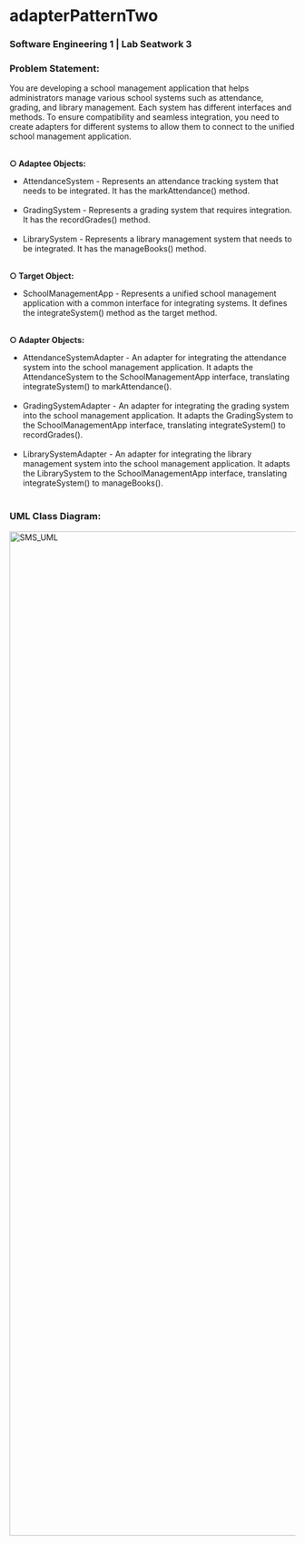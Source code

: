 # adapterPatternTwo
<h3>Software Engineering 1 | Lab Seatwork 3</h3>
<h3>Problem Statement:</h3>
You are developing a school management application that helps administrators manage various school systems such as attendance, grading, and library management. Each system has different interfaces and methods. To ensure compatibility and seamless integration, you need to create adapters for different systems to allow them to connect to the unified school management application.<br><br>

<strong>○ Adaptee Objects:</strong>
<ul>
<li>AttendanceSystem - Represents an attendance tracking system that needs to be integrated. It has the markAttendance() method.</li><br>
<li>GradingSystem - Represents a grading system that requires integration. It has the recordGrades() method.</li><br>
<li>LibrarySystem - Represents a library management system that needs to be integrated. It has the manageBooks() method.</li><br>
</ul>

<strong>○ Target Object:</strong>
<ul>
<li>SchoolManagementApp - Represents a unified school management application with a common interface for integrating systems. It defines the integrateSystem() method as the target method.</li><br>
</ul>

<strong>○ Adapter Objects:</strong>
<ul>
<li>AttendanceSystemAdapter - An adapter for integrating the attendance system into the school management application. It adapts the AttendanceSystem to the SchoolManagementApp interface, translating integrateSystem() to markAttendance().</li><br>
<li>GradingSystemAdapter - An adapter for integrating the grading system into the school management application. It adapts the GradingSystem to the SchoolManagementApp interface, translating integrateSystem() to recordGrades().</li><br>
<li>LibrarySystemAdapter - An adapter for integrating the library management system into the school management application. It adapts the LibrarySystem to the SchoolManagementApp interface, translating integrateSystem() to manageBooks().</li><br>
</ul>

<h3>UML Class Diagram:</h3>
<img width="2741" height="1770" alt="SMS_UML" src="https://github.com/user-attachments/assets/88a78bcb-c1a3-4205-b131-35ea2d7fccdd" />
